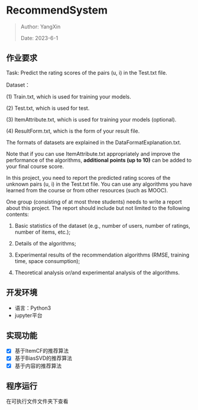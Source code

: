 # RecommendSystem
> Author: YangXin
>
> Date: 2023-6-1

## 作业要求

Task: Predict the rating scores of the pairs (u, i) in the Test.txt file. 

Dataset： 

(1) Train.txt, which is used for training your models. 

(2) Test.txt, which is used for test. 

(3) ItemAttribute.txt, which is used for training your models (optional). 

(4) ResultForm.txt, which is the form of your result file. 

The formats of datasets are explained in the DataFormatExplanation.txt. 

Note that if you can use ItemAttribute.txt appropriately and improve the performance of the algorithms, **additional points (up to 10)** can be added to your final course score.

In this project, you need to report the predicted rating scores of the unknown pairs (u, i) in the Test.txt file. You can use any algorithms you have learned from the course or from other resources (such as MOOC). 

One group (consisting of at most three students) needs to write a report about this project. The report should include but not limited to the following contents: 

1. Basic statistics of the dataset (e.g., number of users, number of ratings, number of items, etc.); 

2. Details of the algorithms; 

3. Experimental results of the recommendation algorithms (RMSE, training time, space consumption); 

4. Theoretical analysis or/and experimental analysis of the algorithms.  

## 开发环境

- 语言：Python3
- jupyter平台

## 实现功能

- [x] 基于ItemCF的推荐算法
- [x] 基于BiasSVD的推荐算法
- [x] 基于内容的推荐算法

## 程序运行

在可执行文件文件夹下查看

